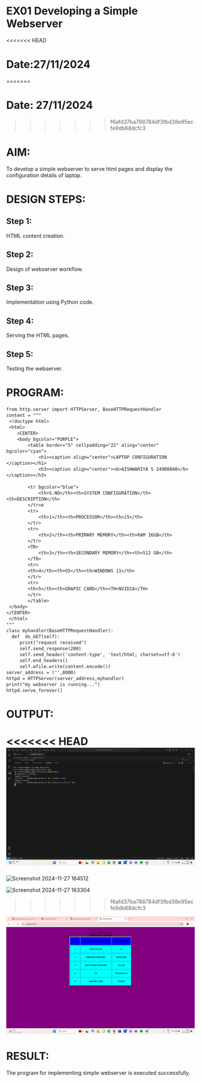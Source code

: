 # EX01 Developing a Simple Webserver

<<<<<<< HEAD
# Date:27/11/2024
=======
# Date: 27/11/2024
>>>>>>> f6afd37ba788784df3fbd38e95ecfe9db68dcfc3
# AIM:
To develop a simple webserver to serve html pages and display the configuration details of laptop.

# DESIGN STEPS:
## Step 1:
HTML content creation.

## Step 2:
Design of webserver workflow.

## Step 3:
Implementation using Python code.

## Step 4:
Serving the HTML pages.

## Step 5:
Testing the webserver.

# PROGRAM:
```
from http.server import HTTPServer, BaseHTTPRequestHandler
content = """
 <!doctype html>
 <html>
    <CENTER>
    <body bgcolor="PURPLE">
        <table border="5" cellpadding="22" aling="center" bgcolor="cyan">
            <h1><caption align="center">LAPTOP CONFIGURATION </caption></h1>
            <h3><caption align="center"><b>AISHWARIYA S 24900840</b></caption></h3>
        
        <tr bgcolor="blue">
            <th>S.NO</th><th>SYSTEM CONFIGURATION</th><th>DESCRIPTION</th>
        </tr>e
        <tr>
            <th>1</th><th>PROCESSOR</th><th>i5</th>
        </tr>
        <tr>
            <th>2</th><th>PRIMARY MEMORY</th><th>RAM 16GB</th>
        </tr>
        <TR>
            <th>3</th><th>SECONDARY MEMORY</th><th>512 GB</th>
        </TR>
        <tr>
        <th>4</th><th>OS</th><th>WINDOWS 11</th>
        </tr>
        <tr>
        <th>5</th><th>GRAPIC CARD</th><TH>NVIDIA</TH>
        </tr>
        </table>
 </body>
</CENTER>
 </html>
"""
class myhandler(BaseHTTPRequestHandler):
  def  do_GET(self):
     print("request received")
     self.send_response(200)
     self.send_header('content-type', 'text/html; charset=utf-8')
     self.end_headers()
     self.wfile.write(content.encode())
server_address = ('',8000)
httpd = HTTPServer(server_address,myhandler)
print("my webserver is running...")
httpd.serve_forever()
```
# OUTPUT:
<<<<<<< HEAD
![alt text](<Screenshot 2024-11-28 090507.png>)
=======
![Screenshot 2024-11-27 164512](https://github.com/user-attachments/assets/bb6848a3-d82f-49b1-bac9-62452ed1a55d)

![Screenshot 2024-11-27 163304](https://github.com/user-attachments/assets/330518e5-4835-4da7-b540-6bb0e0121157)

>>>>>>> f6afd37ba788784df3fbd38e95ecfe9db68dcfc3

![alt text](<Screenshot 2024-11-28 090435.png>)
# RESULT:
The program for implementing simple webserver is executed successfully.
